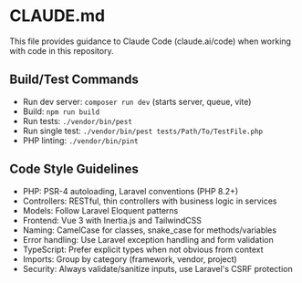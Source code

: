 # CLAUDE.md

This file provides guidance to Claude Code (claude.ai/code) when working with code in this repository.

## Build/Test Commands
- Run dev server: `composer run dev` (starts server, queue, vite)
- Build: `npm run build`
- Run tests: `./vendor/bin/pest`
- Run single test: `./vendor/bin/pest tests/Path/To/TestFile.php`
- PHP linting: `./vendor/bin/pint`

## Code Style Guidelines
- PHP: PSR-4 autoloading, Laravel conventions (PHP 8.2+)
- Controllers: RESTful, thin controllers with business logic in services
- Models: Follow Laravel Eloquent patterns
- Frontend: Vue 3 with Inertia.js and TailwindCSS
- Naming: CamelCase for classes, snake_case for methods/variables
- Error handling: Use Laravel exception handling and form validation
- TypeScript: Prefer explicit types when not obvious from context
- Imports: Group by category (framework, vendor, project)
- Security: Always validate/sanitize inputs, use Laravel's CSRF protection